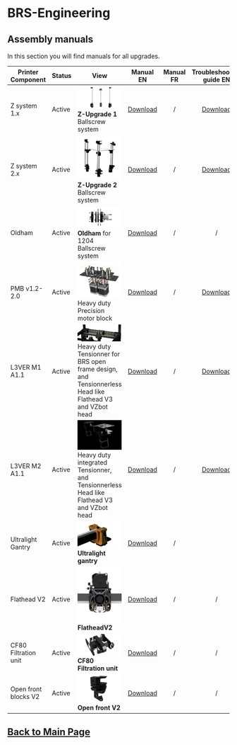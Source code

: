 
# BRS-Engineering  
## Assembly manuals

In this section you will find manuals for all upgrades. 

Printer Component|Status|View|Manual EN|Manual FR|Troubleshooting guide EN
-----------------|------|-----------------------------------| :----: |  :---------------: |  :---------------:
Z system 1.x|Active|![alt text](/image/Complete.PNG)<br> **Z-Upgrade 1** Ballscrew system|[Download](/manuals/manualEN.pdf)|/|[Download](/manuals/TroubleshootingZ.pdf)  
Z system 2.x|Active|![alt text](/image/ZU201.png)<br> **Z-Upgrade 2** Ballscrew system|[Download](/manuals/manual2EN.pdf)|/|[Download](/manuals/TroubleshootingZ.pdf)
Oldham|Active|![alt text](/image/Oldham1.png)<br> **Oldham** for 1204 Ballscrew system|[Download](/manuals/Oldham-Manual.pdf)|/|/
PMB v1.2-2.0|Active|![alt text](/image/motorblock.png)<br> Heavy duty Precision motor block|[Download](/manuals/Manual-PMB.pdf)|/|[Download](/manuals/Troubleshooting-M1-M2.pdf) 
L3VER M1 A1.1|Active|![alt text](/image/tensionner7.png)<br> Heavy duty Tensionner for BRS open frame design, and Tensionnerless Head like Flathead V3 and VZbot head|[Download](/manuals/Lever-m1-manual.pdf)|/|[Download](/manuals/Troubleshooting-M1-M2.pdf) 
L3VER M2 A1.1|Active|![alt text](/image/tensionner5.png)<br> Heavy duty integrated Tensionner, and Tensionnerless Head like Flathead V3 and VZbot head|[Download](/manuals/Lever-m2-manual.pdf)|/|[Download](/manuals/Troubleshooting-M1-M2.pdf)
Ultralight Gantry|Active|![alt text](/image/gantry5.png)<br> **Ultralight gantry** |[Download](/manuals/Ultralight-Gantry-Manual.pdf)|/| 
Flathead V2|Active|![alt text](/image/mosquito1.PNG)<br> **FlatheadV2**|[Download](/manuals/manualEN.pdf)|/|/
CF80 Filtration unit|Active|![alt text](/image/filtre.png)<br> **CF80 Filtration unit**|[Download](/manuals/CF80-Manual.pdf)|/|/
Open front blocks V2|Active|![alt text](/image/open.png)<br> **Open front V2**|[Download](/manuals/open-Manual.pdf)|/|/

## [Back to Main Page](/README.md)


